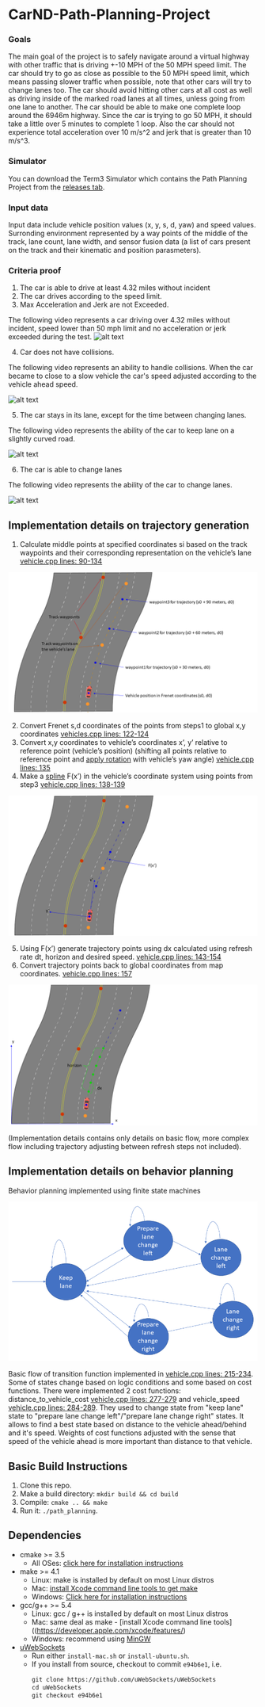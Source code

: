 # CarND-Path-Planning-Project

[image1]: ./images/1-3.gif
[image4]: ./images/4.gif
[image5]: ./images/5.gif
[image6]: ./images/6.gif
[image7]: ./images/model1.png
[image8]: ./images/model2.png
[image9]: ./images/model3.png
[image10]: ./images/FSM.png

### Goals
The main goal of the project is to safely navigate around a virtual highway with other traffic that is driving +-10 MPH of the 50 MPH speed limit.
The car should try to go as close as possible to the 50 MPH speed limit, which means passing slower traffic when possible, note that other cars will try to change lanes too. The car should avoid hitting other cars at all cost 
as well as driving inside of the marked road lanes at all times, unless going from one lane to another. The car should be able to make one complete loop around the 6946m highway. Since the car is trying to go 50 MPH, 
it should take a little over 5 minutes to complete 1 loop. Also the car should not experience total acceleration over 10 m/s^2 and jerk that is greater than 10 m/s^3.

### Simulator
You can download the Term3 Simulator which contains the Path Planning Project from the [releases tab](https://github.com/udacity/self-driving-car-sim/releases/tag/T3_v1.2).

### Input data
Input data include vehicle position values (x, y, s, d, yaw) and speed values. Surronding environment represented by a way points of the middle of the track, lane count, lane width, and sensor fusion data 
(a list of cars present on the track and their kinematic and position parasmeters).

### Criteria proof
1. The car is able to drive at least 4.32 miles without incident
2. The car drives according to the speed limit.
3. Max Acceleration and Jerk are not Exceeded.

The following video represents a car driving over 4.32 miles without incident, speed lower than 50 mph limit and no acceleration or jerk exceeded during the test.
![alt text][image1]

4. Car does not have collisions.

The following video represents an ability to handle collisions. When the car became to close to a slow vehicle the car's speed adjusted according to the vehicle ahead speed.

![alt text][image4]

5. The car stays in its lane, except for the time between changing lanes.

The following video represents the ability of the car to keep lane on a slightly curved road.

![alt text][image5]

6. The car is able to change lanes

The following video represents the ability of the car to change lanes.

![alt text][image6]

## Implementation details on trajectory generation

1. Calculate middle points at specified coordinates si based on the track waypoints and their corresponding representation on the vehicle’s lane 
[vehicle.cpp lines: 90-134](src/vehicle.cpp#L90)

![alt text][image7]

2. Convert Frenet s,d coordinates of the points from steps1 to global x,y coordinates [vehicles.cpp lines: 122-124](src/vehicle.cpp#L122)
3. Convert x,y coordinates to vehicle’s coordinates x’, y’ relative to reference point (vehicle’s position) 
(shifting all points relative to reference point and [apply rotation](https://en.wikipedia.org/wiki/Rotation_matrix) with vehicle’s yaw angle)
[vehicle.cpp lines: 135](src/vehicle.cpp#L135)
4. Make a [spline](http://kluge.in-chemnitz.de/opensource/spline) F(x’) in the vehicle’s coordinate system using points from step3 [vehicle.cpp lines: 138-139](src/vehicle.cpp#L138)

![alt text][image8]

5. Using F(x’) generate trajectory points using dx calculated using refresh rate dt, horizon and desired speed. [vehicle.cpp lines: 143-154](src/vehicle.cpp#L143)
6. Convert trajectory points back to global coordinates from map coordinates. [vehicle.cpp lines: 157](src/vehicle.cpp#L157)

![alt text][image9]

(Implementation details contains only details on basic flow, more complex flow including trajectory adjusting between refresh steps not included).

## Implementation details on behavior planning

Behavior planning implemented using finite state machines

![alt text][image10]

Basic flow of transition function implemented in [vehicle.cpp lines: 215-234](src/vehicle.cpp#L205). Some of states change based on logic conditions and 
some based on cost functions. There were implemented 2 cost functions: distance_to_vehicle_cost [vehicle.cpp lines: 277-279](src/vehicle.cpp#L277)
and vehicle_speed [vehicle.cpp lines: 284-289](src/vehicle.cpp#L284). They used to change state from "keep lane" state to "prepare lane change left"/"prepare lane change right" states.
It allows to find a best state based on distance to the vehicle ahead/behind and it's speed. Weights of cost functions adjusted with the sense that speed 
of the vehicle ahead is more important than distance to that vehicle.

## Basic Build Instructions

1. Clone this repo.
2. Make a build directory: `mkdir build && cd build`
3. Compile: `cmake .. && make`
4. Run it: `./path_planning`.

## Dependencies

* cmake >= 3.5
  * All OSes: [click here for installation instructions](https://cmake.org/install/)
* make >= 4.1
  * Linux: make is installed by default on most Linux distros
  * Mac: [install Xcode command line tools to get make](https://developer.apple.com/xcode/features/)
  * Windows: [Click here for installation instructions](http://gnuwin32.sourceforge.net/packages/make.htm)
* gcc/g++ >= 5.4
  * Linux: gcc / g++ is installed by default on most Linux distros
  * Mac: same deal as make - [install Xcode command line tools]((https://developer.apple.com/xcode/features/)
  * Windows: recommend using [MinGW](http://www.mingw.org/)
* [uWebSockets](https://github.com/uWebSockets/uWebSockets)
  * Run either `install-mac.sh` or `install-ubuntu.sh`.
  * If you install from source, checkout to commit `e94b6e1`, i.e.
    ```
    git clone https://github.com/uWebSockets/uWebSockets 
    cd uWebSockets
    git checkout e94b6e1
    ```